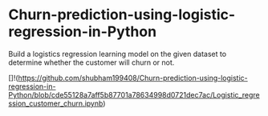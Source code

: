 # Churn-prediction-using-logistic-regression-in-Python
Build a logistics regression learning model on the given dataset to determine whether the customer will churn or not.


[]!(https://github.com/shubham199408/Churn-prediction-using-logistic-regression-in-Python/blob/cde55128a7aff5b87701a78634998d0721dec7ac/Logistic_regression_customer_churn.ipynb)
